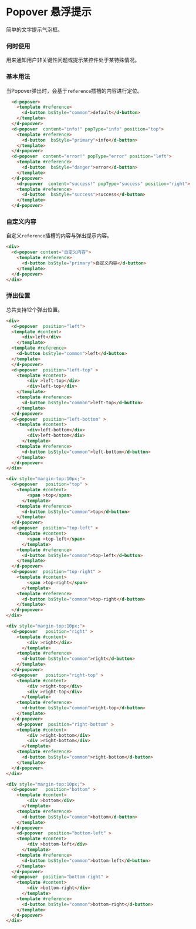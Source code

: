 # Popover 悬浮提示  
简单的文字提示气泡框。

### 何时使用
用来通知用户非关键性问题或提示某控件处于某特殊情况。

### 基本用法
当Popover弹出时，会基于`reference`插槽的内容进行定位。

<div class="popover">
  <d-popover>
    <template #reference>
      <d-button bsStyle="common">default</d-button>
    </template>
  </d-popover>
  <d-popover  content="info!" popType="info" position="top">
    <template #reference>
      <d-button  bsStyle="primary">info</d-button>
    </template>
  </d-popover>
  <d-popover  content="error!" popType="error" position="left">
    <template #reference>
      <d-button  bsStyle="danger">error</d-button>
    </template>
  </d-popover>
    <d-popover  content="success!" popType="success" position="right">
    <template #reference>
      <d-button  bsStyle="success">success</d-button>
    </template>
  </d-popover>
</div>

```html
  <d-popover>
    <template #reference>
      <d-button bsStyle="common">default</d-button>
    </template>
  </d-popover>
  <d-popover  content="info!" popType="info" position="top">
    <template #reference>
      <d-button  bsStyle="primary">info</d-button>
    </template>
  </d-popover>
  <d-popover  content="error!" popType="error" position="left">
    <template #reference>
      <d-button  bsStyle="danger">error</d-button>
    </template>
  </d-popover>
    <d-popover  content="success!" popType="success" position="right">
    <template #reference>
      <d-button  bsStyle="success">success</d-button>
    </template>
  </d-popover>
```

### 自定义内容  
自定义`reference`插槽的内容与弹出提示内容。

<div>
  <d-popover content="自定义内容">
    <template #reference>
      <d-button bsStyle="primary">自定义内容</d-button>
    </template>
  </d-popover>
</div>

```html
<div>
  <d-popover content="自定义内容">
    <template #reference>
      <d-button bsStyle="primary">自定义内容</d-button>
    </template>
  </d-popover>
</div>
```

### 弹出位置
总共支持12个弹出位置。

<div>
  <d-popover  position="left">
  <template #content>
      <div>left</div>
    </template>
  <template #reference>
    <d-button bsStyle="common">left</d-button>
  </template>
  </d-popover>
  <d-popover  position="left-top" >
    <template #content>
        <div >left-top</div>
        <div>left-top</div>
    </template>
    <template #reference>
      <d-button bsStyle="common">left-top</d-button>
    </template>
  </d-popover>
  <d-popover  position="left-bottom" >
    <template #content>
        <div>left-bottom</div>
        <div>left-bottom</div>
      </template>
    <template #reference>
      <d-button bsStyle="common">left-bottom</d-button>
    </template>
  </d-popover>
</div>

<div style="margin-top:10px;">
  <d-popover   position="top" >
    <template #content>
        <span >top</span>
      </template>
    <template #reference>
      <d-button bsStyle="common">top</d-button>
    </template>
  </d-popover>
  <d-popover  position="top-left" >
    <template #content>
        <span >top-left</span>
      </template>
    <template #reference>
      <d-button bsStyle="common">top-left</d-button>
    </template>
  </d-popover>
  <d-popover  position="top-right" >
    <template #content>
        <span >top-right</span>
      </template>
    <template #reference>
      <d-button bsStyle="common">top-right</d-button>
    </template>
  </d-popover>
</div>

<div style="margin-top:10px;">
  <d-popover   position="right" >
    <template #content>
        <div >right</div>
      </template>
    <template #reference>
      <d-button bsStyle="common">right</d-button>
    </template>
  </d-popover>
  <d-popover   position="right-top" >
    <template #content>
        <div >right-top</div>
        <div >right-top</div>
      </template>
    <template #reference>
      <d-button bsStyle="common">right-top</d-button>
    </template>
  </d-popover>
    <d-popover  position="right-bottom" >
    <template #content>
        <div >right-bottom</div>
        <div >right-bottom</div>
      </template>
    <template #reference>
      <d-button bsStyle="common">right-bottom</d-button>
    </template>
  </d-popover>
</div>

<div style="margin-top:10px;">
  <d-popover   position="bottom" >
    <template #content>
        <div >bottom</div>
      </template>
    <template #reference>
      <d-button bsStyle="common">bottom</d-button>
    </template>
  </d-popover>
    <d-popover  position="bottom-left" >
    <template #content>
        <div >bottom-left</div>
      </template>
    <template #reference>
      <d-button bsStyle="common">bottom-left</d-button>
    </template>
  </d-popover>
  <d-popover  position="bottom-right" >
    <template #content>
        <div >bottom-right</div>
      </template>
    <template #reference>
      <d-button bsStyle="common">bottom-right</d-button>
    </template>
  </d-popover>
</div>










```html
<div>
  <d-popover  position="left">
  <template #content>
      <div>left</div>
    </template>
  <template #reference>
    <d-button bsStyle="common">left</d-button>
  </template>
  </d-popover>
  <d-popover  position="left-top" >
    <template #content>
        <div >left-top</div>
        <div>left-top</div>
    </template>
    <template #reference>
      <d-button bsStyle="common">left-top</d-button>
    </template>
  </d-popover>
  <d-popover  position="left-bottom" >
    <template #content>
        <div>left-bottom</div>
        <div>left-bottom</div>
      </template>
    <template #reference>
      <d-button bsStyle="common">left-bottom</d-button>
    </template>
  </d-popover>
</div>

<div style="margin-top:10px;">
  <d-popover   position="top" >
    <template #content>
        <span >top</span>
      </template>
    <template #reference>
      <d-button bsStyle="common">top</d-button>
    </template>
  </d-popover>
  <d-popover  position="top-left" >
    <template #content>
        <span >top-left</span>
      </template>
    <template #reference>
      <d-button bsStyle="common">top-left</d-button>
    </template>
  </d-popover>
  <d-popover  position="top-right" >
    <template #content>
        <span >top-right</span>
      </template>
    <template #reference>
      <d-button bsStyle="common">top-right</d-button>
    </template>
  </d-popover>
</div>

<div style="margin-top:10px;">
  <d-popover   position="right" >
    <template #content>
        <div >right</div>
      </template>
    <template #reference>
      <d-button bsStyle="common">right</d-button>
    </template>
  </d-popover>
  <d-popover   position="right-top" >
    <template #content>
        <div >right-top</div>
        <div >right-top</div>
      </template>
    <template #reference>
      <d-button bsStyle="common">right-top</d-button>
    </template>
  </d-popover>
    <d-popover  position="right-bottom" >
    <template #content>
        <div >right-bottom</div>
        <div >right-bottom</div>
      </template>
    <template #reference>
      <d-button bsStyle="common">right-bottom</d-button>
    </template>
  </d-popover>
</div>

<div style="margin-top:10px;">
  <d-popover   position="bottom" >
    <template #content>
        <div >bottom</div>
      </template>
    <template #reference>
      <d-button bsStyle="common">bottom</d-button>
    </template>
  </d-popover>
    <d-popover  position="bottom-left" >
    <template #content>
        <div >bottom-left</div>
      </template>
    <template #reference>
      <d-button bsStyle="common">bottom-left</d-button>
    </template>
  </d-popover>
  <d-popover  position="bottom-right" >
    <template #content>
        <div >bottom-right</div>
      </template>
    <template #reference>
      <d-button bsStyle="common">bottom-right</d-button>
    </template>
  </d-popover>
</div>
``` 

